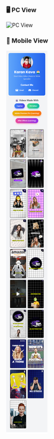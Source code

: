 ### 🖥️ PC View
![PC View](./src/images/PC.png)

### 📱 Mobile View
![Mobile View](./src/images/Mobile.png)
